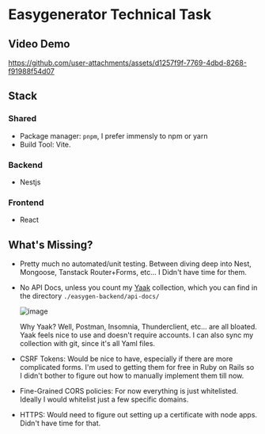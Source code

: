 # Easygenerator Technical Task

## Video Demo

https://github.com/user-attachments/assets/d1257f9f-7769-4dbd-8268-f91988f54d07

## Stack

### Shared

- Package manager: `pnpm`, I prefer immensly to npm or yarn
- Build Tool: Vite.

### Backend

- Nestjs

### Frontend

- React

## What's Missing? 
- Pretty much no automated/unit testing. Between diving deep into Nest, Mongoose, Tanstack Router+Forms, etc... I Didn't have time for them.
- No API Docs, unless you count my [Yaak](https://yaak.app/) collection, which you can find in the directory `./easygen-backend/api-docs/`

  ![image](https://github.com/user-attachments/assets/98ebd722-a60e-493e-8e8e-754f54ee0bf2)

  Why Yaak? Well, Postman, Insomnia, Thunderclient, etc... are all bloated. Yaak feels nice to use and doesn't require accounts.
  I can also sync my collection with git, since it's all Yaml files.

- CSRF Tokens: Would be nice to have, especially if there are more complicated forms. I'm used to getting them for free in Ruby on Rails
  so I didn't bother to figure out how to manually implement them till now.

- Fine-Grained CORS policies: For now everything is just whitelisted. Ideally I would whitelist just a few specific domains.

- HTTPS: Would need to figure out setting up a certificate with node apps. Didn't have time for that.
